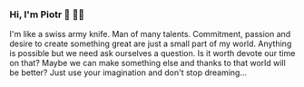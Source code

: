 ### Hi, I'm Piotr 👋 👨‍💻

I'm like a swiss army knife. Man of many talents. Commitment, passion and desire to create something great are just a small part of my world. Anything is possible but we need ask ourselves a question. Is it worth devote our time on that? Maybe we can make something else and thanks to that world will be better? Just use your imagination and don't stop dreaming... 

<!--
**k3nsei/k3nsei** is a ✨ _special_ ✨ repository because its `README.md` (this file) appears on your GitHub profile.

Here are some ideas to get you started:

- 🔭 I’m currently working on ...
- 🌱 I’m currently learning ...
- 👯 I’m looking to collaborate on ...
- 🤔 I’m looking for help with ...
- 💬 Ask me about ...
- 📫 How to reach me: ...
- 😄 Pronouns: ...
- ⚡ Fun fact: ...
-->
